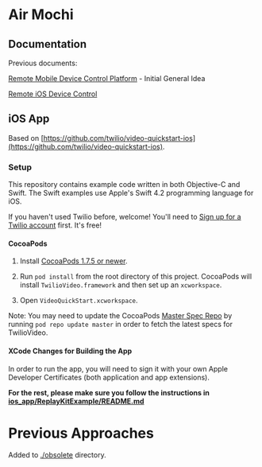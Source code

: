 # Air Mochi

## Documentation

Previous documents:

[Remote Mobile Device Control Platform](https://docs.google.com/document/d/1Kg74af_1J9uLzbWR60PTGsjHaetOnjZ7K9lmVM_Wh_c/edit) - Initial General Idea

[Remote iOS Device Control](https://docs.google.com/document/d/14HrDbSchzDDFgsLERrwz1M5m7oQYkj_VtjeZaJcDImo/edit)

## iOS App

Based on [https://github.com/twilio/video-quickstart-ios](https://github.com/twilio/video-quickstart-ios).

### Setup

This repository contains example code written in both Objective-C and Swift. The Swift examples use Apple's Swift 4.2 programming language for iOS.

If you haven't used Twilio before, welcome! You'll need to [Sign up for a Twilio account](https://www.twilio.com/try-twilio) first. It's free!

#### CocoaPods

1. Install [CocoaPods 1.7.5 or newer](https://guides.cocoapods.org/using/getting-started.html).

2. Run `pod install` from the root directory of this project. CocoaPods will install `TwilioVideo.framework` and then set up an `xcworkspace`.

3. Open `VideoQuickStart.xcworkspace`.

Note: You may need to update the CocoaPods [Master Spec Repo](https://github.com/CocoaPods/Specs) by running `pod repo update master` in order to fetch the latest specs for TwilioVideo.

#### XCode Changes for Building the App

In order to run the app, you will need to sign it with your own Apple Developer Certificates (both application and app extensions). 

**For the rest, please make sure you follow the instructions in [ios_app/ReplayKitExample/README.md]()**

# Previous Approaches

Added to [./obsolete]() directory. 